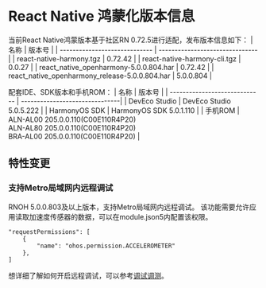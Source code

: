 # React Native 鸿蒙化版本信息
当前React Native鸿蒙版本基于社区RN 0.72.5进行适配，发布版本信息如下：
| 名称                          | 版本号                            |
| ----------------------------- | -------------------------------|
| react-native-harmony.tgz        | 0.72.42 |
| react-native-harmony-cli.tgz    | 0.0.27 |
| react_native_openharmony-5.0.0.804.har                          | 0.72.42 |
| react_native_openharmony_release-5.0.0.804.har                  | 5.0.0.804 |

配套IDE、SDK版本和手机ROM：
| 名称                          | 版本号                            |
| ----------------------------- | -------------------------------|
| DevEco Studio     | DevEco Studio 5.0.5.222 |
| HarmonyOS SDK     | HarmonyOS SDK 5.0.1.110 |
| 手机ROM           | ALN-AL00 205.0.0.110(C00E110R4P20) <br> ALN-AL80 205.0.0.110(C00E110R4P20) <br> BRA-AL00 205.0.0.110(C00E110R4P20) |


## 特性变更

### 支持Metro局域网内远程调试
RNOH 5.0.0.803及以上版本，支持Metro局域网内远程调试。
该功能需要允许应用读取加速度传感器的数据，可以在module.json5内配置该权限。
```json5
"requestPermissions": [
    {
        "name": "ohos.permission.ACCELEROMETER"
    },
]
```
想详细了解如何开启远程调试，可以参考[调试调测](../调试调测.md)。
